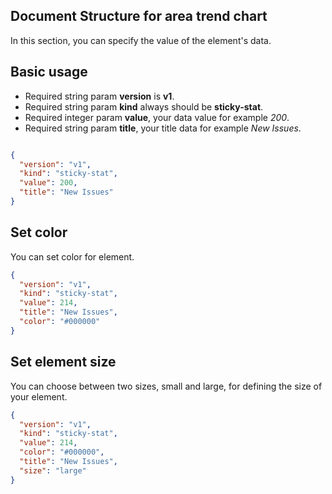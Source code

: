 ## Document Structure for area trend chart

In this section, you can specify the value of the element's data.
## Basic usage

- Required string param **version** is **v1**.
- Required string param **kind** always should be **sticky-stat**.
- Required integer param **value**, your data value for example _200_.
- Required string param **title**, your title data for example _New Issues_.

```json

{
  "version": "v1",
  "kind": "sticky-stat",
  "value": 200,
  "title": "New Issues"
}
```

## Set color
You can set color for element.

```json
{
  "version": "v1",
  "kind": "sticky-stat",
  "value": 214,
  "title": "New Issues",
  "color": "#000000"
}
```


## Set element size
You can choose between two sizes, small and large, for defining the size of your element.
```json
{
  "version": "v1",
  "kind": "sticky-stat",
  "value": 214,
  "color": "#000000",
  "title": "New Issues",
  "size": "large"
}
```
